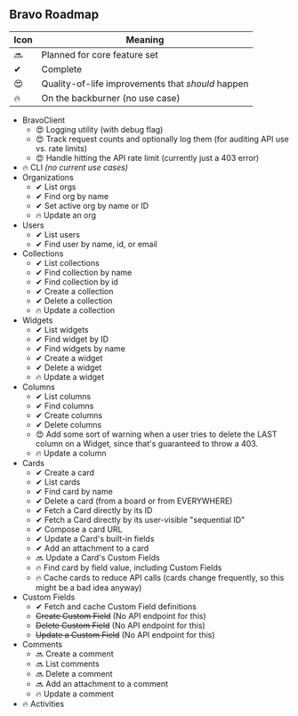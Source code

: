 ## Bravo Roadmap

| Icon | Meaning                                           |
| ---- | ------------------------------------------------- |
| 🔜    | Planned for core feature set                      |
| ✔    | Complete                                          |
| 😍    | Quality-of-life improvements that _should_ happen |
| 🔥    | On the backburner (no use case)                   |

- BravoClient
  - 😍 Logging utility (with debug flag)
  - 😍 Track request counts and optionally log them (for auditing API use vs. rate limits)
  - 😍 Handle hitting the API rate limit (currently just a 403 error)
- 🔥 CLI _(no current use cases)_
- Organizations
  - ✔ List orgs
  - ✔ Find org by name
  - ✔ Set active org by name or ID
  - 🔥 Update an org
- Users
  - ✔ List users
  - ✔ Find user by name, id, or email
- Collections
  - ✔ List collections
  - ✔ Find collection by name
  - ✔ Find collection by id
  - ✔ Create a collection
  - ✔ Delete a collection
  - 🔥 Update a collection
- Widgets
  - ✔ List widgets
  - ✔ Find widget by ID
  - ✔ Find widgets by name
  - ✔ Create a widget
  - ✔ Delete a widget
  - 🔥 Update a widget
- Columns
  - ✔ List columns
  - ✔ Find columns
  - ✔ Create columns
  - ✔ Delete columns
  - 😍 Add some sort of warning when a user tries to delete the LAST column on a Widget, since that's guaranteed to throw a 403.
  - 🔥 Update a column
- Cards
  - ✔ Create a card
  - ✔ List cards
  - ✔ Find card by name
  - ✔ Delete a card (from a board or from EVERYWHERE)
  - ✔ Fetch a Card directly by its ID
  - ✔ Fetch a Card directly by its user-visible "sequential ID"
  - ✔ Compose a card URL
  - ✔ Update a Card's built-in fields
  - ✔ Add an attachment to a card
  - 🔜 Update a Card's Custom Fields
  - 🔥 Find card by field value, including Custom Fields
  - 🔥 Cache cards to reduce API calls (cards change frequently, so this might be a bad idea anyway)
- Custom Fields
  - ✔ Fetch and cache Custom Field definitions
  - ~~Create Custom Field~~ (No API endpoint for this)
  - ~~Delete Custom Field~~ (No API endpoint for this)
  - ~~Update a Custom Field~~ (No API endpoint for this)
- Comments
  - 🔜 Create a comment
  - 🔜 List comments
  - 🔜 Delete a comment
  - 🔜 Add an attachment to a comment
  - 🔥 Update a comment
- 🔥 Activities